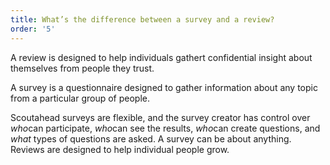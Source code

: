 ```yaml
---
title: What’s the difference between a survey and a review?
order: '5'
---
```



A review is designed to help individuals gathert confidential insight about themselves from people they trust.

A survey is a questionnaire designed to gather information about any topic from a particular group of people.

Scoutahead surveys are flexible, and the survey creator has control over *who*can participate, *who*can see the results, *who*can create questions, and *what* types of questions are asked. A survey can be about anything. Reviews are designed to help individual people grow.
